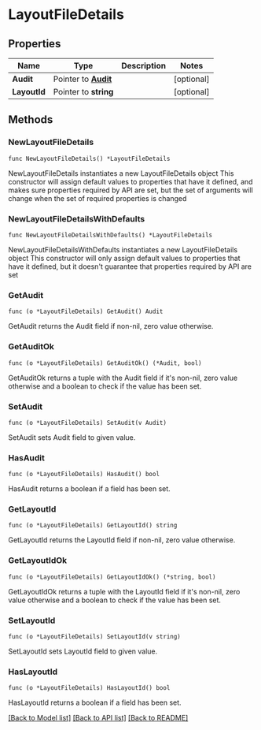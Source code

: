 # LayoutFileDetails

## Properties

Name | Type | Description | Notes
------------ | ------------- | ------------- | -------------
**Audit** | Pointer to [**Audit**](Audit.md) |  | [optional] 
**LayoutId** | Pointer to **string** |  | [optional] 

## Methods

### NewLayoutFileDetails

`func NewLayoutFileDetails() *LayoutFileDetails`

NewLayoutFileDetails instantiates a new LayoutFileDetails object
This constructor will assign default values to properties that have it defined,
and makes sure properties required by API are set, but the set of arguments
will change when the set of required properties is changed

### NewLayoutFileDetailsWithDefaults

`func NewLayoutFileDetailsWithDefaults() *LayoutFileDetails`

NewLayoutFileDetailsWithDefaults instantiates a new LayoutFileDetails object
This constructor will only assign default values to properties that have it defined,
but it doesn't guarantee that properties required by API are set

### GetAudit

`func (o *LayoutFileDetails) GetAudit() Audit`

GetAudit returns the Audit field if non-nil, zero value otherwise.

### GetAuditOk

`func (o *LayoutFileDetails) GetAuditOk() (*Audit, bool)`

GetAuditOk returns a tuple with the Audit field if it's non-nil, zero value otherwise
and a boolean to check if the value has been set.

### SetAudit

`func (o *LayoutFileDetails) SetAudit(v Audit)`

SetAudit sets Audit field to given value.

### HasAudit

`func (o *LayoutFileDetails) HasAudit() bool`

HasAudit returns a boolean if a field has been set.

### GetLayoutId

`func (o *LayoutFileDetails) GetLayoutId() string`

GetLayoutId returns the LayoutId field if non-nil, zero value otherwise.

### GetLayoutIdOk

`func (o *LayoutFileDetails) GetLayoutIdOk() (*string, bool)`

GetLayoutIdOk returns a tuple with the LayoutId field if it's non-nil, zero value otherwise
and a boolean to check if the value has been set.

### SetLayoutId

`func (o *LayoutFileDetails) SetLayoutId(v string)`

SetLayoutId sets LayoutId field to given value.

### HasLayoutId

`func (o *LayoutFileDetails) HasLayoutId() bool`

HasLayoutId returns a boolean if a field has been set.


[[Back to Model list]](../README.md#documentation-for-models) [[Back to API list]](../README.md#documentation-for-api-endpoints) [[Back to README]](../README.md)


